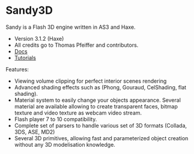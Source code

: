 # Sandy3D

Sandy is a Flash 3D engine written in AS3 and Haxe. 

* Version 3.1.2 (Haxe)
* All credits go to Thomas Pfeiffer and contributors.
* [Docs]()
* [Tutorials](http://web.archive.org/web/20130127022401/http://www.flashsandy.org/tutorials/3.0)

Features:

* Viewing volume clipping for perfect interior scenes rendering
* Advanced shading effects such as (Phong, Gouraud, CelShading, flat shading).
* Material system to easily change your objects appearance. Several material are available allowing to create transparent faces, bitmap texture and video texture as webcam video stream.
* Flash player 7 to 10 compatibility.
* Complete set of parsers to handle various set of 3D formats (Collada, 3DS, ASE, MD2)
* Several 3D primitives, allowing fast and parameterized object creation without any 3D modelisation knowledge.
